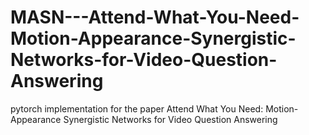 # MASN---Attend-What-You-Need-Motion-Appearance-Synergistic-Networks-for-Video-Question-Answering
pytorch implementation for the paper Attend What You Need: Motion-Appearance Synergistic Networks for Video Question Answering
